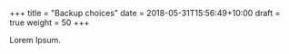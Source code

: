 +++
title = "Backup choices"
date =  2018-05-31T15:56:49+10:00
draft = true
weight = 50
+++

Lorem Ipsum.
